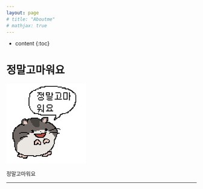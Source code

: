 ```yaml
---
layout: page
# title: "Aboutme"
# mathjax: true
---
```


* content
{:toc}
# 정말고마워요

![](assets/img/profile.png)

정말고마워요

---